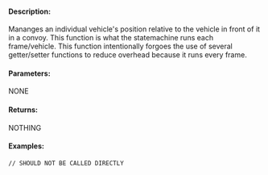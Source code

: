 #### Description:
Mananges an individual vehicle's position relative to the vehicle in front of it in a convoy. This function is what the statemachine runs each frame/vehicle. This function intentionally forgoes the use of several getter/setter functions to reduce overhead because it runs every frame.

#### Parameters:
NONE

#### Returns:
NOTHING

#### Examples:
```sqf
// SHOULD NOT BE CALLED DIRECTLY
```

